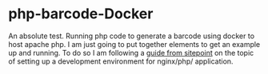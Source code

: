 # php-barcode-Docker

An absolute test. Running php code to generate a barcode using docker to host apache php. I am just going to put together elements to get an example up and running. To do so I am following a [guide from sitepoint](https://www.sitepoint.com/docker-php-development-environment/) on the topic of setting up a development environment for nginx/php/ application.
